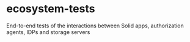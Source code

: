 # ecosystem-tests
End-to-end tests of the interactions between Solid apps, authorization agents, IDPs and storage servers

